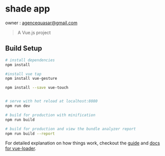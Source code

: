# shade app
owner : agencequasar@gmail.com

> A Vue.js project

## Build Setup

``` bash
# install dependencies
npm install

#install vue tap
npm install vue-gesture

npm install --save vue-touch


# serve with hot reload at localhost:8080
npm run dev

# build for production with minification
npm run build

# build for production and view the bundle analyzer report
npm run build --report
```

For detailed explanation on how things work, checkout the [guide](http://vuejs-templates.github.io/webpack/) and [docs for vue-loader](http://vuejs.github.io/vue-loader).
